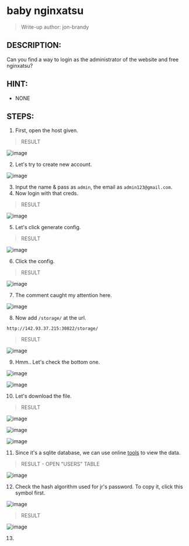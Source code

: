 # baby nginxatsu
> Write-up author: jon-brandy
## DESCRIPTION:
Can you find a way to login as the administrator of the website and free nginxatsu?
## HINT:
- NONE
## STEPS:
1. First, open the host given.

> RESULT

![image](https://user-images.githubusercontent.com/70703371/209687786-96ac8eda-3095-46c2-941b-ef975cd742c7.png)


2. Let's try to create new account.

![image](https://user-images.githubusercontent.com/70703371/209688548-a28a86d9-bff7-463c-aabe-83f4b66f7a21.png)


3. Input the name & pass as `admin`, the email as `admin123@gmail.com`.
4. Now login with that creds.

> RESULT

![image](https://user-images.githubusercontent.com/70703371/209688707-d3f7274b-8ab7-4ae0-be05-8d0e9d81bc70.png)


5. Let's click generate config.

> RESULT

![image](https://user-images.githubusercontent.com/70703371/209688952-3ea8da1c-3b1b-4e59-a0c1-2d407288f39f.png)


6. Click the config.

> RESULT

![image](https://user-images.githubusercontent.com/70703371/209688998-a1b80883-41c5-418a-ba9a-95320be5b750.png)


7. The comment caught my attention here.

![image](https://user-images.githubusercontent.com/70703371/209689039-a4e0bab4-f38d-4b1c-8d44-9fee343f60f2.png)


8. Now add `/storage/` at the url.

```
http://142.93.37.215:30822/storage/
```

> RESULT

![image](https://user-images.githubusercontent.com/70703371/209689251-f10000b3-51b8-4563-97f3-5374575c24fd.png)


9. Hmm.. Let's check the bottom one.

![image](https://user-images.githubusercontent.com/70703371/209689297-f7d7a844-633d-4861-b849-1db47fa3b101.png)


![image](https://user-images.githubusercontent.com/70703371/209689536-c63cf044-30e2-44ed-bcf0-1fb29576d52f.png)


10. Let's download the file.

> RESULT

![image](https://user-images.githubusercontent.com/70703371/209689598-cf9162b4-19a5-45c6-89f6-dd5b2560268b.png)


![image](https://user-images.githubusercontent.com/70703371/209689635-397ec4e8-557d-4309-a298-65eab2a78ae7.png)


![image](https://user-images.githubusercontent.com/70703371/209689654-181fd960-0037-46bf-a044-2a2989b81c19.png)


11. Since it's a sqlite database, we can use online [tools](https://sqliteviewer.app/) to view the data.

> RESULT - OPEN "USERS" TABLE

![image](https://user-images.githubusercontent.com/70703371/209690234-a233033a-ae96-4488-9981-0b09b1df49ef.png)


12. Check the hash algorithm used for jr's password. To copy it, click this symbol first.

![image](https://user-images.githubusercontent.com/70703371/209690603-5f325214-70ac-43ec-8909-eda641558d94.png)


> RESULT

![image](https://user-images.githubusercontent.com/70703371/209690626-ac8bed95-12c4-430e-a830-601d2c40eb6b.png)


13. 

